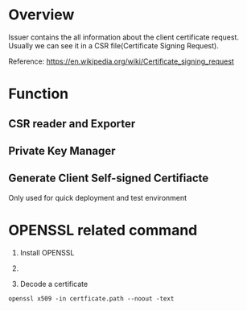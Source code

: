 # Overview
Issuer contains the all information about the client certificate request.  Usually we can see it in a CSR file(Certificate Signing Request). 

Reference: https://en.wikipedia.org/wiki/Certificate_signing_request


# Function

## CSR reader and Exporter

## Private Key Manager

## Generate Client Self-signed Certifiacte
Only used for quick deployment and test environment


# OPENSSL related command
1. Install OPENSSL

2. 

3. Decode a certificate
```shell
openssl x509 -in certficate.path --noout -text
```